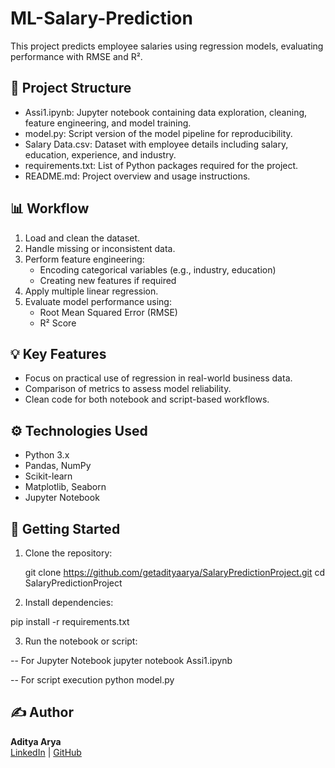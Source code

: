 # ML-Salary-Prediction
This project predicts employee salaries using regression models, evaluating performance with RMSE and R².

## 📁 Project Structure

- Assi1.ipynb: Jupyter notebook containing data exploration, cleaning, feature engineering, and model training.
- model.py: Script version of the model pipeline for reproducibility.
- Salary Data.csv: Dataset with employee details including salary, education, experience, and industry.
- requirements.txt: List of Python packages required for the project.
- README.md: Project overview and usage instructions.

## 📊 Workflow

1. Load and clean the dataset.
2. Handle missing or inconsistent data.
3. Perform feature engineering:
   - Encoding categorical variables (e.g., industry, education)
   - Creating new features if required
4. Apply multiple linear regression.
5. Evaluate model performance using:
   - Root Mean Squared Error (RMSE)
   - R² Score

## 💡 Key Features

- Focus on practical use of regression in real-world business data.
- Comparison of metrics to assess model reliability.
- Clean code for both notebook and script-based workflows.

## ⚙️ Technologies Used

- Python 3.x
- Pandas, NumPy
- Scikit-learn
- Matplotlib, Seaborn
- Jupyter Notebook

## 🚀 Getting Started

1. Clone the repository:

   git clone https://github.com/getadityaarya/SalaryPredictionProject.git 
   cd SalaryPredictionProject

2. Install dependencies:

pip install -r requirements.txt

3. Run the notebook or script:

-- For Jupyter Notebook
jupyter notebook Assi1.ipynb

-- For script execution
python model.py

## ✍️ Author

**Aditya Arya**  
[LinkedIn](https://www.linkedin.com/in/aditya-arya-1b710b1a6) | [GitHub](https://github.com/getadityaarya)
